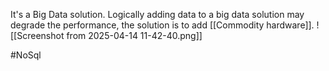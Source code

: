 It's a Big Data solution.
Logically adding data to a big data solution may degrade the performance, the solution is to add [[Commodity hardware]].
![[Screenshot from 2025-04-14 11-42-40.png]]

#NoSql
